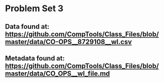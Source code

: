 # Problem Set 3
## Data found at: https://github.com/CompTools/Class_Files/blob/master/data/CO-OPS__8729108__wl.csv
## Metadata found at: https://github.com/CompTools/Class_Files/blob/master/data/CO_OPS__wl_file.md
